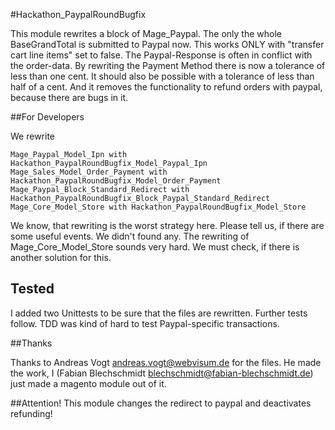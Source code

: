 #Hackathon_PaypalRoundBugfix

This module rewrites a block of Mage_Paypal. The only the whole BaseGrandTotal is submitted to Paypal now. This works ONLY with "transfer cart line items" set to false.
The Paypal-Response is often in conflict with the order-data. By rewriting the Payment Method there is now a tolerance of less than one cent. It should also be possible with a tolerance of less than half of a cent.
And it removes the functionality to refund orders with paypal, because there are bugs in it.

##For Developers

We rewrite

    Mage_Paypal_Model_Ipn with Hackathon_PaypalRoundBugfix_Model_Paypal_Ipn
    Mage_Sales_Model_Order_Payment with Hackathon_PaypalRoundBugfix_Model_Order_Payment
    Mage_Paypal_Block_Standard_Redirect with Hackathon_PaypalRoundBugfix_Block_Paypal_Standard_Redirect
    Mage_Core_Model_Store with Hackathon_PaypalRoundBugfix_Model_Store

We know, that rewriting is the worst strategy here. Please tell us, if there are some useful events. We didn't found any. The rewriting of Mage_Core_Model_Store sounds very hard. We must check, if there is another solution for this.
    

## Tested
I added two Unittests to be sure that the files are rewritten. Further tests follow. TDD was kind of hard to test Paypal-specific transactions.

##Thanks

Thanks to Andreas Vogt <andreas.vogt@webvisum.de> for the files. He made the work, I (Fabian Blechschmidt <blechschmidt@fabian-blechschmidt.de>) just made a magento module out of it.

##Attention!
This module changes the redirect to paypal and deactivates refunding!
